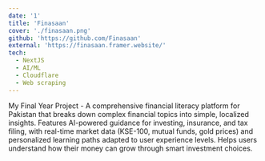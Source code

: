 ```yaml
---
date: '1'
title: 'Finasaan'
cover: './finasaan.png'
github: 'https://github.com/Finasaan'
external: 'https://finasaan.framer.website/'
tech:
  - NextJS
  - AI/ML
  - Cloudflare
  - Web scraping
---
```


My Final Year Project - A comprehensive financial literacy platform for Pakistan that breaks down complex financial topics into simple, localized insights. Features AI-powered guidance for investing, insurance, and tax filing, with real-time market data (KSE-100, mutual funds, gold prices) and personalized learning paths adapted to user experience levels. Helps users understand how their money can grow through smart investment choices.
